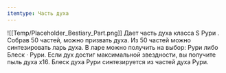 ```yaml
---
itemtype: Часть духа
---
```

![[Temp/Placeholder_Bestiary_Part.png]]
Дает часть духа класса S Рури . Собрав 50 частей, можно призвать духа. Из 50 частей можно синтезировать ларь духа. В ларе можно получить на выбор: Рури либо Блеск · Рури. Если дух достиг максимальной звездности, вы получите пыль духа х16. Блеск духа Рури синтезируется из частей духа Рури.
